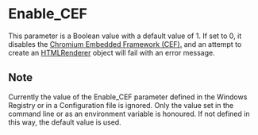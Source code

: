 # Enable_CEF

This parameter is a Boolean value with a default value of 1. If set to 0, it disables the [Chromium Embedded Framework (CEF).](https://en.wikipedia.org/wiki/Chromium_Embedded_Framework) and an attempt to create an [HTMLRenderer](../../../GUI/Objects/HTMLRenderer.htm#HTMLRenderer_Object) object will fail with an error message.

## Note

Currently the value of the Enable_CEF parameter defined in the Windows Registry or in a
Configuration file is ignored. Only the value set in the command line or as an
environment variable is honoured. If not defined in this way, the default value
is used.
